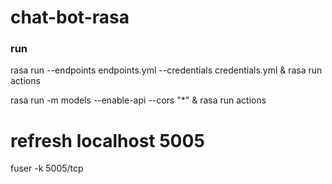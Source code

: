 # chat-bot-rasa

### run
rasa run --endpoints endpoints.yml --credentials credentials.yml  & rasa run actions

rasa run -m models --enable-api --cors "*"  & rasa run actions

# refresh localhost 5005
fuser -k 5005/tcp
